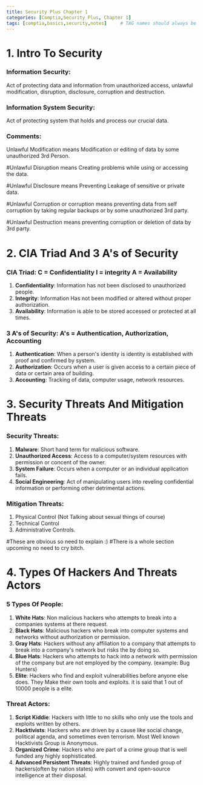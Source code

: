 ```yaml
---
title: Security Plus Chapter 1
categories: [Comptia,Security Plus, Chapter 1]
tags: [comptia,basics,security,notes]     # TAG names should always be lowercase
---
```


# 1. Intro To Security
### Information Security:
Act of protecting data and information from unauthorized access, unlawful modification, disruption, disclosure, corruption and destruction.

### 	Information System Security:
Act of protecting system that holds and process our crucial data.

### Comments:
Unlawful Modification means Modification or editing of data by some unauthorized 3rd Person.

#Unlawful Disruption means Creating problems while using or accessing the data.

#Unlawful Disclosure means Preventing Leakage of sensitive or private data.

#Unlawful Corruption or corruption means preventing data from self corruption by taking regular backups or by some unauthorized 3rd party.

#Unlawful Destruction means preventing corruption or deletion of data by 3rd party.

# 2. CIA Triad And 3 A's of Security
	
### CIA Triad: C = Confidentiality I = integrity A = Availability
1. **Confidentiality**: Information has not been disclosed to unauthorized people.
2. **Integrity**: Information Has not been modified or altered without proper authorization.
3. **Availability**: Information is able to be stored accessed or protected at all times.
	
### 3 A's of Security: A's = Authentication, Authorization, Accounting
   1. **Authentication**: When a person's identity is identity is established with proof and confirmed by system.
   2. **Authorization**: Occurs when a user is given access to a certain piece of data or certain area of building.
   3. **Accounting**: Tracking of data, computer usage, network resources.

# 3. Security Threats And Mitigation Threats
	
### Security Threats:
1. **Malware**: Short hand term for malicious software.
2. **Unauthorized Access**: Access to a computer/system resources with permission or concent of the owner.
3. **System Failure**: Occurs when a computer or an individual application fails.
4. **Social Engineering**: Act of manipulating users into reveling confidential information or performing other detrimental actions.
	    
### Mitigation Threats:
1. Physical Control (Not Talking about sexual things of course)
2. Technical Control
3. Administrative Controls.
	
#These are obvious so need to explain :)
#There is a whole section upcoming no need to cry bitch.

	
# 4. Types Of Hackers And Threats Actors
	
### 5 Types Of People: 
1. **White Hats**: Non malicious hackers who attempts to break into a companies systems at there request.
2. **Black Hats**: Malicious hackers who break into computer systems and networks without authorization or permission.
3. **Gray Hats**:  Hackers without any affiliation to a company that attempts to break into a company's network but risks the by doing so.
4. **Blue Hats**:  Hackers who attempts to hack into a network with permission of the company but are not employed by the company. (example: Bug Hunters)
5. **Elite**: Hackers who find and exploit vulnerabilities before anyone else does. They Make their own tools and exploits. it is said that 1 out of 10000 people is a elite.
	
### Threat Actors:
1. **Script Kiddie**:   Hackers with little to no skills who only use the tools and exploits written by others.
2. **Hacktivists**:     Hackers who are driven by a cause like social change, political agenda,
and sometimes even terrorism. Most Well known Hacktivists Group is Anonymous.
3. **Organized Crime**: Hackers who are part of a crime group that is well funded any highly sophisticated.
4. **Advanced Persistent Threats**: Highly trained and funded group of hackers(often by nation states) with convert and open-source intelligence at their disposal.